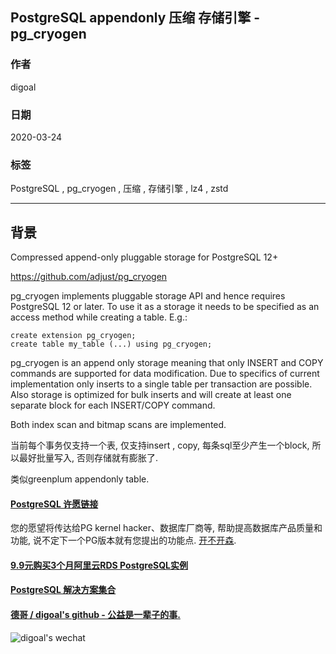 ## PostgreSQL appendonly 压缩 存储引擎 - pg_cryogen  
                          
### 作者                                                                                          
digoal                                                                                                                                   
                                            
### 日期                                                                                                                                   
2020-03-24                                                                                                                               
                                                                                                                                   
### 标签                                                                                                                                   
PostgreSQL , pg_cryogen , 压缩 , 存储引擎 , lz4 , zstd           
                                       
----                                 
                                            
## 背景              
  
Compressed append-only pluggable storage for PostgreSQL 12+  
  
https://github.com/adjust/pg_cryogen  
  
  
pg_cryogen implements pluggable storage API and hence requires PostgreSQL 12 or later. To use it as a storage it needs to be specified as an access method while creating a table. E.g.:  
  
```  
create extension pg_cryogen;  
create table my_table (...) using pg_cryogen;  
```  
  
pg_cryogen is an append only storage meaning that only INSERT and COPY commands are supported for data modification. Due to specifics of current implementation only inserts to a single table per transaction are possible. Also storage is optimized for bulk inserts and will create at least one separate block for each INSERT/COPY command.  
  
Both index scan and bitmap scans are implemented.  
  
当前每个事务仅支持一个表, 仅支持insert , copy, 每条sql至少产生一个block, 所以最好批量写入, 否则存储就有膨胀了.   
  
类似greenplum appendonly table.  
    
  
  
  
  
  
  
  
  
  
  
  
  
  
  
  
  
  
  
  
  
  
  
  
  
  
  
  
  
  
  
  
  
  
  
  
  
  
  
  
  
  
  
  
#### [PostgreSQL 许愿链接](https://github.com/digoal/blog/issues/76 "269ac3d1c492e938c0191101c7238216")
您的愿望将传达给PG kernel hacker、数据库厂商等, 帮助提高数据库产品质量和功能, 说不定下一个PG版本就有您提出的功能点. [开不开森](https://github.com/digoal/blog/issues/76 "269ac3d1c492e938c0191101c7238216").  
  
  
#### [9.9元购买3个月阿里云RDS PostgreSQL实例](https://www.aliyun.com/database/postgresqlactivity "57258f76c37864c6e6d23383d05714ea")
  
  
#### [PostgreSQL 解决方案集合](https://yq.aliyun.com/topic/118 "40cff096e9ed7122c512b35d8561d9c8")
  
  
#### [德哥 / digoal's github - 公益是一辈子的事.](https://github.com/digoal/blog/blob/master/README.md "22709685feb7cab07d30f30387f0a9ae")
  
  
![digoal's wechat](../pic/digoal_weixin.jpg "f7ad92eeba24523fd47a6e1a0e691b59")
  
